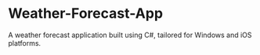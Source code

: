 # Weather-Forecast-App
A weather forecast application built using C#, tailored for Windows and iOS platforms.
